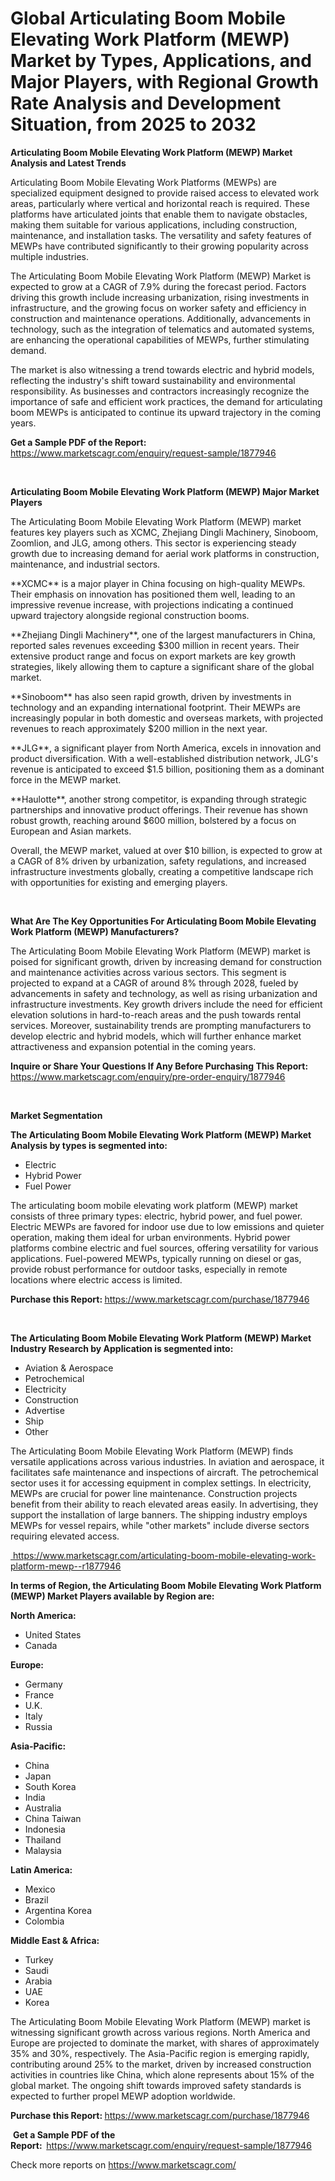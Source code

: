 <p><h1>Global Articulating Boom Mobile Elevating Work Platform (MEWP) Market by Types, Applications, and Major Players, with Regional Growth Rate Analysis and Development Situation, from 2025 to 2032</h1></p><p><strong>Articulating Boom Mobile Elevating Work Platform (MEWP) Market Analysis and Latest Trends</strong></p>
<p><p>Articulating Boom Mobile Elevating Work Platforms (MEWPs) are specialized equipment designed to provide raised access to elevated work areas, particularly where vertical and horizontal reach is required. These platforms have articulated joints that enable them to navigate obstacles, making them suitable for various applications, including construction, maintenance, and installation tasks. The versatility and safety features of MEWPs have contributed significantly to their growing popularity across multiple industries.</p><p>The Articulating Boom Mobile Elevating Work Platform (MEWP) Market is expected to grow at a CAGR of 7.9% during the forecast period. Factors driving this growth include increasing urbanization, rising investments in infrastructure, and the growing focus on worker safety and efficiency in construction and maintenance operations. Additionally, advancements in technology, such as the integration of telematics and automated systems, are enhancing the operational capabilities of MEWPs, further stimulating demand.</p><p>The market is also witnessing a trend towards electric and hybrid models, reflecting the industry's shift toward sustainability and environmental responsibility. As businesses and contractors increasingly recognize the importance of safe and efficient work practices, the demand for articulating boom MEWPs is anticipated to continue its upward trajectory in the coming years.</p></p>
<p><strong>Get a Sample PDF of the Report:&nbsp;</strong> <a href="https://www.marketscagr.com/enquiry/request-sample/1877946?utm_campaign=2480&utm_medium=2&utm_source=Github&utm_content=ia&utm_term=28022025&utm_id=articulating-boom-mobile-elevating-work-platform-mewp">https://www.marketscagr.com/enquiry/request-sample/1877946</a></p>
<p>&nbsp;</p>
<p><strong>Articulating Boom Mobile Elevating Work Platform (MEWP) Major Market Players</strong></p>
<p><p>The Articulating Boom Mobile Elevating Work Platform (MEWP) market features key players such as XCMC, Zhejiang Dingli Machinery, Sinoboom, Zoomlion, and JLG, among others. This sector is experiencing steady growth due to increasing demand for aerial work platforms in construction, maintenance, and industrial sectors.</p><p>**XCMC** is a major player in China focusing on high-quality MEWPs. Their emphasis on innovation has positioned them well, leading to an impressive revenue increase, with projections indicating a continued upward trajectory alongside regional construction booms.</p><p>**Zhejiang Dingli Machinery**, one of the largest manufacturers in China, reported sales revenues exceeding $300 million in recent years. Their extensive product range and focus on export markets are key growth strategies, likely allowing them to capture a significant share of the global market.</p><p>**Sinoboom** has also seen rapid growth, driven by investments in technology and an expanding international footprint. Their MEWPs are increasingly popular in both domestic and overseas markets, with projected revenues to reach approximately $200 million in the next year.</p><p>**JLG**, a significant player from North America, excels in innovation and product diversification. With a well-established distribution network, JLG's revenue is anticipated to exceed $1.5 billion, positioning them as a dominant force in the MEWP market.</p><p>**Haulotte**, another strong competitor, is expanding through strategic partnerships and innovative product offerings. Their revenue has shown robust growth, reaching around $600 million, bolstered by a focus on European and Asian markets.</p><p>Overall, the MEWP market, valued at over $10 billion, is expected to grow at a CAGR of 8% driven by urbanization, safety regulations, and increased infrastructure investments globally, creating a competitive landscape rich with opportunities for existing and emerging players.</p></p>
<p>&nbsp;</p>
<p><strong>What Are The Key Opportunities For Articulating Boom Mobile Elevating Work Platform (MEWP) Manufacturers?</strong></p>
<p><p>The Articulating Boom Mobile Elevating Work Platform (MEWP) market is poised for significant growth, driven by increasing demand for construction and maintenance activities across various sectors. This segment is projected to expand at a CAGR of around 8% through 2028, fueled by advancements in safety and technology, as well as rising urbanization and infrastructure investments. Key growth drivers include the need for efficient elevation solutions in hard-to-reach areas and the push towards rental services. Moreover, sustainability trends are prompting manufacturers to develop electric and hybrid models, which will further enhance market attractiveness and expansion potential in the coming years.</p></p>
<p><strong>Inquire or Share Your Questions If Any Before Purchasing This Report:</strong> <a href="https://www.marketscagr.com/enquiry/pre-order-enquiry/1877946?utm_campaign=2480&utm_medium=2&utm_source=Github&utm_content=ia&utm_term=28022025&utm_id=articulating-boom-mobile-elevating-work-platform-mewp">https://www.marketscagr.com/enquiry/pre-order-enquiry/1877946</a></p>
<p>&nbsp;</p>
<p><strong>Market Segmentation</strong></p>
<p><strong>The Articulating Boom Mobile Elevating Work Platform (MEWP) Market Analysis by types is segmented into:</strong></p>
<p><ul><li>Electric</li><li>Hybrid Power</li><li>Fuel Power</li></ul></p>
<p><p>The articulating boom mobile elevating work platform (MEWP) market consists of three primary types: electric, hybrid power, and fuel power. Electric MEWPs are favored for indoor use due to low emissions and quieter operation, making them ideal for urban environments. Hybrid power platforms combine electric and fuel sources, offering versatility for various applications. Fuel-powered MEWPs, typically running on diesel or gas, provide robust performance for outdoor tasks, especially in remote locations where electric access is limited.</p></p>
<p><strong>Purchase this Report:&nbsp;</strong><a href="https://www.marketscagr.com/purchase/1877946?utm_campaign=2480&utm_medium=2&utm_source=Github&utm_content=ia&utm_term=28022025&utm_id=articulating-boom-mobile-elevating-work-platform-mewp">https://www.marketscagr.com/purchase/1877946</a></p>
<p>&nbsp;</p>
<p><strong>The Articulating Boom Mobile Elevating Work Platform (MEWP) Market Industry Research by Application is segmented into:</strong></p>
<p><ul><li>Aviation & Aerospace</li><li>Petrochemical</li><li>Electricity</li><li>Construction</li><li>Advertise</li><li>Ship</li><li>Other</li></ul></p>
<p><p>The Articulating Boom Mobile Elevating Work Platform (MEWP) finds versatile applications across various industries. In aviation and aerospace, it facilitates safe maintenance and inspections of aircraft. The petrochemical sector uses it for accessing equipment in complex settings. In electricity, MEWPs are crucial for power line maintenance. Construction projects benefit from their ability to reach elevated areas easily. In advertising, they support the installation of large banners. The shipping industry employs MEWPs for vessel repairs, while "other markets" include diverse sectors requiring elevated access.</p></p>
<p><a href="https://www.marketscagr.com/articulating-boom-mobile-elevating-work-platform-mewp--r1877946?utm_campaign=2480&utm_medium=2&utm_source=Github&utm_content=ia&utm_term=28022025&utm_id=articulating-boom-mobile-elevating-work-platform-mewp">&nbsp;https://www.marketscagr.com/articulating-boom-mobile-elevating-work-platform-mewp--r1877946</a></p>
<p><strong>In terms of Region, the Articulating Boom Mobile Elevating Work Platform (MEWP) Market Players available by Region are:</strong></p>
<p>
    <p> <strong> North America: </strong>
        <ul>
            <li>United States</li>
            <li>Canada</li>
        </ul>
        </p> 
    <p> <strong> Europe: </strong>
        <ul>
            <li>Germany</li>
            <li>France</li>
            <li>U.K.</li>
            <li>Italy</li>
            <li>Russia</li>
        </ul>
        </p> 
    <p> <strong> Asia-Pacific: </strong>
        <ul>
            <li>China</li>
            <li>Japan</li>
            <li>South Korea</li>
            <li>India</li>
            <li>Australia</li>
            <li>China Taiwan</li>
            <li>Indonesia</li>
            <li>Thailand</li>
            <li>Malaysia</li>
        </ul>
        </p> 
    <p> <strong> Latin America: </strong>
        <ul>
            <li>Mexico</li>
            <li>Brazil</li>
            <li>Argentina Korea</li>
            <li>Colombia</li>
        </ul>
        </p> 
    <p> <strong> Middle East & Africa: </strong>
        <ul>
            <li>Turkey</li>
            <li>Saudi</li>
            <li>Arabia</li>
            <li>UAE</li>
            <li>Korea</li>
        </ul>
    </p>
    </p>
<p><p>The Articulating Boom Mobile Elevating Work Platform (MEWP) market is witnessing significant growth across various regions. North America and Europe are projected to dominate the market, with shares of approximately 35% and 30%, respectively. The Asia-Pacific region is emerging rapidly, contributing around 25% to the market, driven by increased construction activities in countries like China, which alone represents about 15% of the global market. The ongoing shift towards improved safety standards is expected to further propel MEWP adoption worldwide.</p></p>
<p><strong>Purchase this Report: </strong><a href="https://www.marketscagr.com/purchase/1877946?utm_campaign=2480&utm_medium=2&utm_source=Github&utm_content=ia&utm_term=28022025&utm_id=articulating-boom-mobile-elevating-work-platform-mewp">https://www.marketscagr.com/purchase/1877946</a></p>
<p>&nbsp;<strong>Get a Sample PDF of the Report:&nbsp;&nbsp;</strong><a href="https://www.marketscagr.com/enquiry/request-sample/1877946?utm_campaign=2480&utm_medium=2&utm_source=Github&utm_content=ia&utm_term=28022025&utm_id=articulating-boom-mobile-elevating-work-platform-mewp">https://www.marketscagr.com/enquiry/request-sample/1877946</a></p>
<p><strong></strong></p>
<p>Check more reports on <a href="https://www.marketscagr.com/?utm_campaign=2480&utm_medium=2&utm_source=Github&utm_content=ia&utm_term=28022025&utm_id=articulating-boom-mobile-elevating-work-platform-mewp">https://www.marketscagr.com/</a></p>